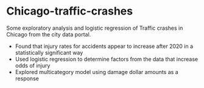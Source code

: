 # Chicago-traffic-crashes

Some exploratory analysis and logistic regression of Traffic crashes in Chicago from the city data portal. 
* Found that injury rates for accidents appear to increase after 2020 in a statistically significant way
* Used logistic regression to determine factors from the data that increase odds of injury
* Explored multicategory model using damage dollar amounts as a response

